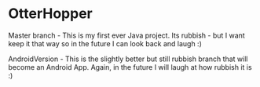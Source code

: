 OtterHopper
===========

Master branch - This is my first ever Java project. Its rubbish - but I want keep it that way so in the future I can look back and laugh :)

AndroidVersion - This is the slightly better but still rubbish branch that will become an Android App. Again, in the future I will laugh at how rubbish it is :)
